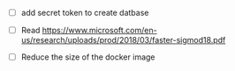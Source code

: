 -  [ ] add secret token to create datbase 
 - [ ] Read https://www.microsoft.com/en-us/research/uploads/prod/2018/03/faster-sigmod18.pdf

 - [ ] Reduce the size of the docker image

